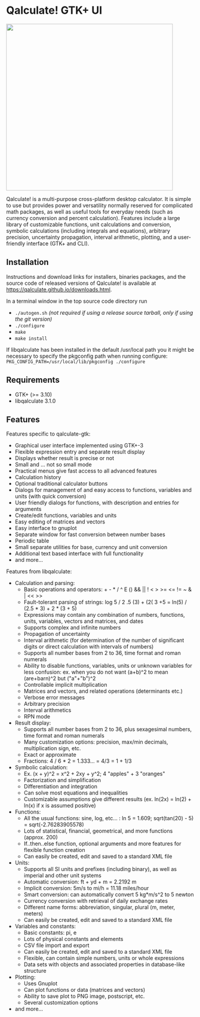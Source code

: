 # Qalculate! GTK+ UI

<a href="https://github.com/Qalculate/qalculate-gtk/raw/master/data/qalculate-gtk-appdata-1.png"><img src="https://github.com/Qalculate/qalculate-gtk/raw/master/data/qalculate-gtk-appdata-1.png" width="446"></a>

Qalculate! is a multi-purpose cross-platform desktop calculator. It is simple to use but provides power and versatility normally reserved for complicated math packages, as well as useful tools for everyday needs (such as currency conversion and percent calculation). Features include a large library of customizable functions, unit calculations and conversion, symbolic calculations (including integrals and equations), arbitrary precision, uncertainty propagation, interval arithmetic, plotting, and a user-friendly interface (GTK+ and CLI).

## Installation
Instructions and download links for installers, binaries packages, and the source code of released versions of Qalculate! is available at https://qalculate.github.io/downloads.html.

In a terminal window in the top source code directory run
* `./autogen.sh` *(not required if using a release source tarball, only if using the git version)*
* `./configure`
* `make`
* `make install`

If libqalculate has been installed in the default /usr/local path you it might be necessary to specify the pkgconfig path when running configure:
`PKG_CONFIG_PATH=/usr/local/lib/pkgconfig ./configure`

## Requirements
* GTK+ (>= 3.10)
* libqalculate 3.1.0

## Features
Features specific to qalculate-gtk:

* Graphical user interface implemented using GTK+-3
* Flexible expression entry and separate result display
* Displays whether result is precise or not
* Small and ... not so small mode
* Practical menus give fast access to all advanced features
* Calculation history
* Optional traditional calculator buttons
* Dialogs for management of and easy access to functions, variables and units (with quick conversion)
* User friendly dialogs for functions, with description and entries for arguments
* Create/edit functions, variables and units
* Easy editing of matrices and vectors
* Easy interface to gnuplot
* Separate window for fast conversion between number bases
* Periodic table
* Small separate utilities for base, currency and unit conversion
* Additional text based interface with full functionality
* and more...

Features from libqalculate:

* Calculation and parsing:
   * Basic operations and operators: + - * / ^ E () && || ! < > >= <= != ~ & | << >>
   * Fault-tolerant parsing of strings: log 5 / 2 .5 (3) + (2( 3 +5 = ln(5) / (2.5 * 3) + 2 * (3 + 5)
   * Expressions may contain any combination of numbers, functions, units, variables, vectors and matrices, and dates
   * Supports complex and infinite numbers
   * Propagation of uncertainty
   * Interval arithmetic (for determination of the number of significant digits or direct calculation with intervals of numbers)
   * Supports all number bases from 2 to 36, time format and roman numerals
   * Ability to disable functions, variables, units or unknown variables for less confusion: ex. when you do not want (a+b)^2 to mean (are+barn)^2 but ("a"+"b")^2
   * Controllable implicit multiplication
   * Matrices and vectors, and related operations (determinants etc.)
   * Verbose error messages
   * Arbitrary precision
   * Interval arithmetics
   * RPN mode
* Result display:
   * Supports all number bases from 2 to 36, plus sexagesimal numbers, time format and roman numerals
   * Many customization options: precision, max/min decimals, multiplication sign, etc.
   * Exact or approximate
   * Fractions: 4 / 6 * 2 = 1.333... = 4/3 = 1 + 1/3
* Symbolic calculation:
   * Ex. (x + y)^2 = x^2 + 2xy + y^2; 4 "apples" + 3 "oranges"
   * Factorization and simplification
   * Differentiation and integration
   * Can solve most equations and inequalities
   * Customizable assumptions give different results (ex. ln(2x) = ln(2) + ln(x) if x is assumed positive)
* Functions:
   * All the usual functions: sine, log, etc... : ln 5 = 1.609; sqrt(tan(20) - 5) = sqrt(-2.76283905578)
   * Lots of statistical, financial, geometrical, and more functions (approx. 200)
   * If..then..else function, optional arguments and more features for flexible function creation
   * Can easily be created, edit and saved to a standard XML file
* Units:
   * Supports all SI units and prefixes (including binary), as well as imperial and other unit systems
   * Automatic conversion: ft + yd + m = 2.2192 m
   * Implicit conversion: 5m/s to mi/h = 11.18 miles/hour
   * Smart conversion: can automatically convert 5 kg*m/s^2 to 5 newton
   * Currency conversion with retrieval of daily exchange rates
   * Different name forms: abbreviation, singular, plural (m, meter, meters)
   * Can easily be created, edit and saved to a standard XML file
* Variables and constants:
   * Basic constants: pi, e
   * Lots of physical constants and elements
   * CSV file import and export
   * Can easily be created, edit and saved to a standard XML file
   * Flexible, can contain simple numbers, units or whole expressions
   * Data sets with objects and associated properties in database-like structure
* Plotting:
   * Uses Gnuplot
   * Can plot functions or data (matrices and vectors)
   * Ability to save plot to PNG image, postscript, etc.
   * Several customization options
* and more...
